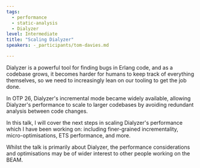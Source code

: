 ```yaml
---
tags: 
  - performance
  - static-analysis
  - Dialyzer
level: Intermediate
title: "Scaling Dialyzer"
speakers: -_participants/tom-davies.md

---
```

Dialyzer is a powerful tool for finding bugs in Erlang code, and as a codebase grows, it becomes harder for humans to keep track of everything themselves, so we need to increasingly lean on our tooling to get the job done.

In OTP 26, Dialyzer's incremental mode became widely available, allowing Dialyzer's performance to scale to larger codebases by avoiding redundant analysis between code changes.

In this talk, I will cover the next steps in scaling Dialyzer's performance which I have been working on: including finer-grained incrementality, micro-optimisations, ETS performance, and more.

Whilst the talk is primarily about Dialyzer, the performance considerations and optimisations may be of wider interest to other people working on the BEAM.
